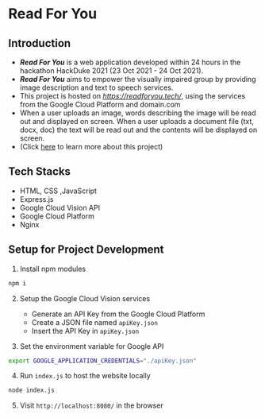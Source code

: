 # Read For You

## Introduction
* ***Read For You*** is a web application developed within 24 hours in the hackathon HackDuke 2021 (23 Oct 2021 - 24 Oct 2021).
* ***Read For You*** aims to empower the visually impaired group by providing image description and text to speech services.
* This project is hosted on *https://readforyou.tech/*, using the services from the Google Cloud Platform and domain.com
* When a user uploads an image, words describing the image will be read out and displayed on screen. When a user uploads a document file (txt, docx, doc) the text will be read out and the contents will be displayed on screen.
* (Click [here](https://devpost.com/software/read-for-you) to learn more about this project)

## Tech Stacks
* HTML, CSS ,JavaScript
* Express.js
* Google Cloud Vision API
* Google Cloud Platform
* Nginx

## Setup for Project Development
1. Install npm modules
```bash
npm i
```
2.  Setup the Google Cloud Vision services
    * Generate an API Key from the Google Cloud Platform  
    * Create a JSON file named ```apiKey.json``` 
    * Insert the API Key in ```apiKey.json``` 

3. Set the environment variable for Google API
```bash
export GOOGLE_APPLICATION_CREDENTIALS="./apiKey.json"
```

4. Run ```index.js``` to host the website locally
```bash
node index.js
```

5. Visit ```http://localhost:8080/``` in the browser